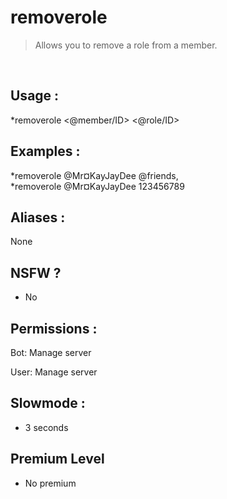 # removerole

> Allows you to remove a role from a member.

<br>

## Usage :

*removerole <@member/ID> <@role/ID>

## Examples :

*removerole @Mr¤KayJayDee @friends,
<br>*removerole @Mr¤KayJayDee 123456789

## Aliases :

None

## NSFW ?

- No

## Permissions :

Bot: Manage server
<br>

User: Manage server

## Slowmode :

- 3 seconds

## Premium Level

- No premium